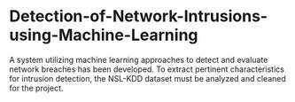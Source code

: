 # Detection-of-Network-Intrusions-using-Machine-Learning
A system utilizing machine learning approaches to detect and evaluate network breaches has been developed. To extract pertinent characteristics for intrusion detection, the NSL-KDD dataset must be analyzed and cleaned for the project.
